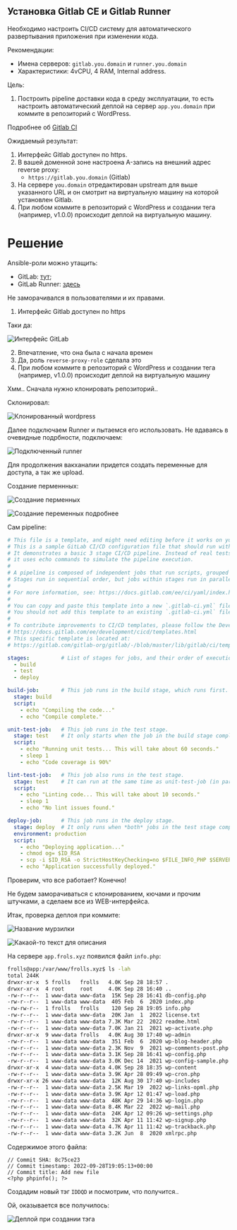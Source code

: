 ## Установка Gitlab CE и Gitlab Runner

Необходимо настроить CI/CD систему для автоматического развертывания приложения при изменении кода.

Рекомендации:
  - Имена серверов: `gitlab.you.domain` и `runner.you.domain`
  - Характеристики: 4vCPU, 4 RAM, Internal address.

Цель:
1. Построить pipeline доставки кода в среду эксплуатации, то есть настроить автоматический деплой на сервер `app.you.domain` при коммите в репозиторий с WordPress.

Подробнее об [Gitlab CI](https://about.gitlab.com/stages-devops-lifecycle/continuous-integration/)

Ожидаемый результат:

1. Интерфейс Gitlab доступен по https.
2. В вашей доменной зоне настроена A-запись на внешний адрес reverse proxy:
    - `https://gitlab.you.domain` (Gitlab)
3. На сервере `you.domain` отредактирован upstream для выше указанного URL и он смотрит на виртуальную машину на которой установлен Gitlab.
4. При любом коммите в репозиторий с WordPress и создании тега (например, v1.0.0) происходит деплой на виртуальную машину.

# Решение


Ansible-роли можно утащить:

- GitLab: [тут](https://github.com/Frolls/ansible-role-gitlab);
- GitLab Runner: [здесь](https://github.com/Frolls/gitlab-runner-role)

Не заморачивался в пользователями и их правами.

1. Интерфейс Gitlab доступен по https

Таки да:

![Интерфейс GitLab](img/1.png)

2. Впечатление, что она была с начала времен
3. Да, роль `reverse-proxy-role` сделала это
4. При любом коммите в репозиторий с WordPress и создании тега (например, v1.0.0) происходит деплой на виртуальную машину

Хмм.. Сначала нужно клонировать репозиторий..

Склонировал:

![Клонированный wordpress](img/2.png)

Далее подключаем Runner и пытаемся его использовать. Не вдаваясь в очевидные подрбности, подключаем:

![Подключенный runner](img/3.png)

Для продолжения вакханалии придется создать переменные для доступа, а так же upload.

Создание перменнных:

![Создание перменных](img/4.png)

![Создание переменных подробнее](img/5.png)

Сам pipeline:

```yml
# This file is a template, and might need editing before it works on your project.
# This is a sample GitLab CI/CD configuration file that should run without any modifications.
# It demonstrates a basic 3 stage CI/CD pipeline. Instead of real tests or scripts,
# it uses echo commands to simulate the pipeline execution.
#
# A pipeline is composed of independent jobs that run scripts, grouped into stages.
# Stages run in sequential order, but jobs within stages run in parallel.
#
# For more information, see: https://docs.gitlab.com/ee/ci/yaml/index.html#stages
#
# You can copy and paste this template into a new `.gitlab-ci.yml` file.
# You should not add this template to an existing `.gitlab-ci.yml` file by using the `include:` keyword.
#
# To contribute improvements to CI/CD templates, please follow the Development guide at:
# https://docs.gitlab.com/ee/development/cicd/templates.html
# This specific template is located at:
# https://gitlab.com/gitlab-org/gitlab/-/blob/master/lib/gitlab/ci/templates/Getting-Started.gitlab-ci.yml

stages:          # List of stages for jobs, and their order of execution
  - build
  - test
  - deploy

build-job:       # This job runs in the build stage, which runs first.
  stage: build
  script:
    - echo "Compiling the code..."
    - echo "Compile complete."

unit-test-job:   # This job runs in the test stage.
  stage: test    # It only starts when the job in the build stage completes successfully.
  script:
    - echo "Running unit tests... This will take about 60 seconds."
    - sleep 1
    - echo "Code coverage is 90%"

lint-test-job:   # This job also runs in the test stage.
  stage: test    # It can run at the same time as unit-test-job (in parallel).
  script:
    - echo "Linting code... This will take about 10 seconds."
    - sleep 1
    - echo "No lint issues found."

deploy-job:      # This job runs in the deploy stage.
  stage: deploy  # It only runs when *both* jobs in the test stage complete successfully.
  environment: production
  script:
    - echo "Deploying application..."
    - chmod og= $ID_RSA
    - scp -i $ID_RSA -o StrictHostKeyChecking=no $FILE_INFO_PHP $SERVER_USER@$SERVER_IP:/var/www/frolls.xyz/info.php
    - echo "Application successfully deployed."
```

Проверим, что все работает? Конечно!

Не будем заморачиваться с клонированием, кючами и прочим штучками, а сделаем все из WEB-интерфейса.

Итак, проверка деплоя при коммите:

![Название мурзилки](img/6.png)

![Какаой-то текст для описания](img/7.png)

На сервере `app.frols.xyz` появился файл `info.php`:

```bash
frolls@app:/var/www/frolls.xyz$ ls -lah
total 244K
drwxr-xr-x  5 frolls   frolls   4.0K Sep 28 18:57 .
drwxr-xr-x  4 root     root     4.0K Sep 28 16:40 ..
-rw-r--r--  1 www-data www-data  15K Sep 28 16:41 db-config.php
-rw-r--r--  1 www-data www-data  405 Feb  6  2020 index.php
-rw-rw-r--  1 frolls   frolls    120 Sep 28 19:05 info.php
-rw-r--r--  1 www-data www-data  20K Jan  1  2022 license.txt
-rw-r--r--  1 www-data www-data 7.3K Mar 22  2022 readme.html
-rw-r--r--  1 www-data www-data 7.0K Jan 21  2021 wp-activate.php
drwxr-xr-x  9 www-data frolls   4.0K Aug 30 17:40 wp-admin
-rw-r--r--  1 www-data www-data  351 Feb  6  2020 wp-blog-header.php
-rw-r--r--  1 www-data www-data 2.3K Nov  9  2021 wp-comments-post.php
-rw-r--r--  1 www-data www-data 3.1K Sep 28 16:41 wp-config.php
-rw-r--r--  1 www-data www-data 3.0K Dec 14  2021 wp-config-sample.php
drwxr-xr-x  4 www-data www-data 4.0K Sep 28 18:35 wp-content
-rw-r--r--  1 www-data www-data 3.9K Apr 28 09:49 wp-cron.php
drwxr-xr-x 26 www-data www-data  12K Aug 30 17:40 wp-includes
-rw-r--r--  1 www-data www-data 2.5K Mar 19  2022 wp-links-opml.php
-rw-r--r--  1 www-data www-data 3.9K Apr 12 01:47 wp-load.php
-rw-r--r--  1 www-data www-data  48K Apr 29 14:36 wp-login.php
-rw-r--r--  1 www-data www-data 8.4K Mar 22  2022 wp-mail.php
-rw-r--r--  1 www-data www-data  24K Apr 12 09:26 wp-settings.php
-rw-r--r--  1 www-data www-data  32K Apr 11 11:42 wp-signup.php
-rw-r--r--  1 www-data www-data 4.7K Apr 11 11:42 wp-trackback.php
-rw-r--r--  1 www-data www-data 3.2K Jun  8  2020 xmlrpc.php
```
Содержимое этого файла:

```
// Commit SHA: 8c75ce23
// Commit timestamp: 2022-09-28T19:05:13+00:00
// Commit title: Add new file
<?php phpinfo(); ?>
```

Создадим новый тэг `IDDQD` и посмотрим, что получится..

Ой, оказывается все получилось:

![Деплой при создании тэга](img/8.png)
